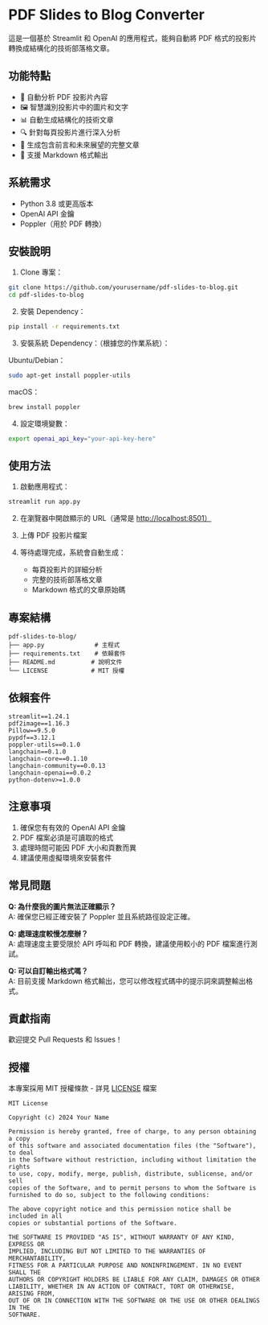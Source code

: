 # PDF Slides to Blog Converter

這是一個基於 Streamlit 和 OpenAI 的應用程式，能夠自動將 PDF 格式的投影片轉換成結構化的技術部落格文章。

## 功能特點

- 📝 自動分析 PDF 投影片內容
- 🖼 智慧識別投影片中的圖片和文字
- 📊 自動生成結構化的技術文章
- 🔍 針對每頁投影片進行深入分析
- 📄 生成包含前言和未來展望的完整文章
- 💾 支援 Markdown 格式輸出

## 系統需求

- Python 3.8 或更高版本
- OpenAI API 金鑰
- Poppler（用於 PDF 轉換）

## 安裝說明

1. Clone 專案：

```bash
git clone https://github.com/yourusername/pdf-slides-to-blog.git
cd pdf-slides-to-blog
```

2. 安裝 Dependency：

```bash
pip install -r requirements.txt
```

3. 安裝系統 Dependency：（根據您的作業系統）：

Ubuntu/Debian：

```bash
sudo apt-get install poppler-utils
```

macOS：

```bash
brew install poppler
```

4. 設定環境變數：

```bash
export openai_api_key="your-api-key-here"
```

## 使用方法

1. 啟動應用程式：

```bash
streamlit run app.py
```

2. 在瀏覽器中開啟顯示的 URL（通常是 <http://localhost:8501）>

3. 上傳 PDF 投影片檔案

4. 等待處理完成，系統會自動生成：
   - 每頁投影片的詳細分析
   - 完整的技術部落格文章
   - Markdown 格式的文章原始碼

## 專案結構

```
pdf-slides-to-blog/
├── app.py              # 主程式
├── requirements.txt    # 依賴套件
├── README.md          # 說明文件
└── LICENSE            # MIT 授權
```

## 依賴套件

```text
streamlit==1.24.1
pdf2image==1.16.3
Pillow==9.5.0
pypdf==3.12.1
poppler-utils==0.1.0
langchain==0.1.0
langchain-core==0.1.10
langchain-community==0.0.13
langchain-openai==0.0.2
python-dotenv>=1.0.0
```

## 注意事項

1. 確保您有有效的 OpenAI API 金鑰
2. PDF 檔案必須是可讀取的格式
3. 處理時間可能因 PDF 大小和頁數而異
4. 建議使用虛擬環境來安裝套件

## 常見問題

**Q: 為什麼我的圖片無法正確顯示？**  
A: 確保您已經正確安裝了 Poppler 並且系統路徑設定正確。

**Q: 處理速度較慢怎麼辦？**  
A: 處理速度主要受限於 API 呼叫和 PDF 轉換，建議使用較小的 PDF 檔案進行測試。

**Q: 可以自訂輸出格式嗎？**  
A: 目前支援 Markdown 格式輸出，您可以修改程式碼中的提示詞來調整輸出格式。

## 貢獻指南

歡迎提交 Pull Requests 和 Issues！

## 授權

本專案採用 MIT 授權條款 - 詳見 [LICENSE](LICENSE) 檔案

```
MIT License

Copyright (c) 2024 Your Name

Permission is hereby granted, free of charge, to any person obtaining a copy
of this software and associated documentation files (the "Software"), to deal
in the Software without restriction, including without limitation the rights
to use, copy, modify, merge, publish, distribute, sublicense, and/or sell
copies of the Software, and to permit persons to whom the Software is
furnished to do so, subject to the following conditions:

The above copyright notice and this permission notice shall be included in all
copies or substantial portions of the Software.

THE SOFTWARE IS PROVIDED "AS IS", WITHOUT WARRANTY OF ANY KIND, EXPRESS OR
IMPLIED, INCLUDING BUT NOT LIMITED TO THE WARRANTIES OF MERCHANTABILITY,
FITNESS FOR A PARTICULAR PURPOSE AND NONINFRINGEMENT. IN NO EVENT SHALL THE
AUTHORS OR COPYRIGHT HOLDERS BE LIABLE FOR ANY CLAIM, DAMAGES OR OTHER
LIABILITY, WHETHER IN AN ACTION OF CONTRACT, TORT OR OTHERWISE, ARISING FROM,
OUT OF OR IN CONNECTION WITH THE SOFTWARE OR THE USE OR OTHER DEALINGS IN THE
SOFTWARE.
```
